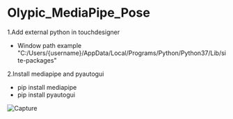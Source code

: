 # Olypic_MediaPipe_Pose

1.Add external python in touchdesigner
- Window path example "C:/Users/{username}/AppData/Local/Programs/Python/Python37/Lib/site-packages"

2.Install mediapipe and pyautogui
- pip install mediapipe
- pip install pyautogui

![Capture](https://user-images.githubusercontent.com/17475338/127737835-97f0bd5e-de6b-4305-8af2-c4d9ea10f308.PNG)

